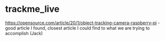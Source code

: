 # trackme_live
https://opensource.com/article/20/1/object-tracking-camera-raspberry-pi - good article I found, closest article I could find to what we are trying to accomplish (Jack)
